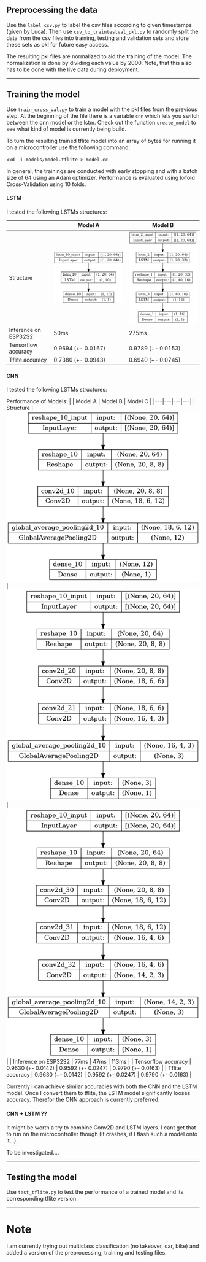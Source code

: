 ## Preprocessing the data
Use the `label_csv.py` to label the csv files according to given timestamps (given by Luca). Then use `csv_to_traintestval_pkl.py` to randomly split the data from the csv files into training, testing and validation sets and store these sets as pkl for future easy access.

The resulting pkl files are normalized to aid the training of the model. The normalization is done by dividing each value by 2000. Note, that this also has to be done with the live data during deployment.

---

## Training the model
Use `train_cross_val.py` to train a model with the pkl files from the previous step. At the beginning of the file there is a variable `cnn` which lets you switch between the cnn model or the lstm. Check out the function `create_model` to see what kind of model is currently being build. 

To turn the resulting trained tflite model into an array of bytes for running it on a microcontroller use the following command:

`xxd -i models/model.tflite > model.cc`

In general, the trainings are conducted with early stopping and with a batch size of 64 using an Adam optimizer. Performance is evaluated using k-fold Cross-Validation using 10 folds.

#### LSTM
I tested the following LSTMs structures:

|   | Model A  | Model B  |
|---|---|---|
| Structure  | ![lstm a](models/lstm_10/model.png)  | ![lstm b](models/lstm_32_16/model.png)  |
| Inference on ESP32S2  | 50ms  | 275ms  |
| Tensorflow accuracy  | 0.9694 (+- 0.0167)  | 0.9789 (+- 0.0153)  |
| Tflite accuracy  | 0.7380 (+- 0.0943)  | 0.6940 (+- 0.0745)  |

#### CNN
I tested the following LSTMs structures:

Performance of Models:
|   | Model A  | Model B  | Model C  |
|---|---|---|---|
| Structure  | ![lstm c](models/cnn_12/model.png)  | ![lstm a](models/cnn_6_3/model.png)  | ![lstm b](models/cnn_12_6_3/model.png)  |
| Inference on ESP32S2  | 77ms  | 47ms  | 113ms  |
| Tensorflow accuracy  | 0.9630 (+- 0.0142)  | 0.9592 (+- 0.0247)  | 0.9790 (+- 0.0163)  |
| Tflite accuracy  | 0.9630 (+- 0.0142)  | 0.9592 (+- 0.0247)  | 0.9790 (+- 0.0163)  |

Currently I can achieve similar accuracies with both the CNN and the LSTM model. Once I convert them to tflite, the LSTM model significantly looses accuracy. Therefor the CNN approach is currently preferred.

#### CNN + LSTM ??
It might be worth a try to combine Conv2D and LSTM layers. I cant get that to run on the microcontroller though (It crashes, if I flash such a model onto it...).

To be investigated....


---

## Testing the model
Use `test_tflite.py` to test the performance of a trained model and its corresponding tflite version.


---

# Note
I am currently trying out multiclass classification (no takeover, car, bike) and added a version of the preprocessing, training and testing files.